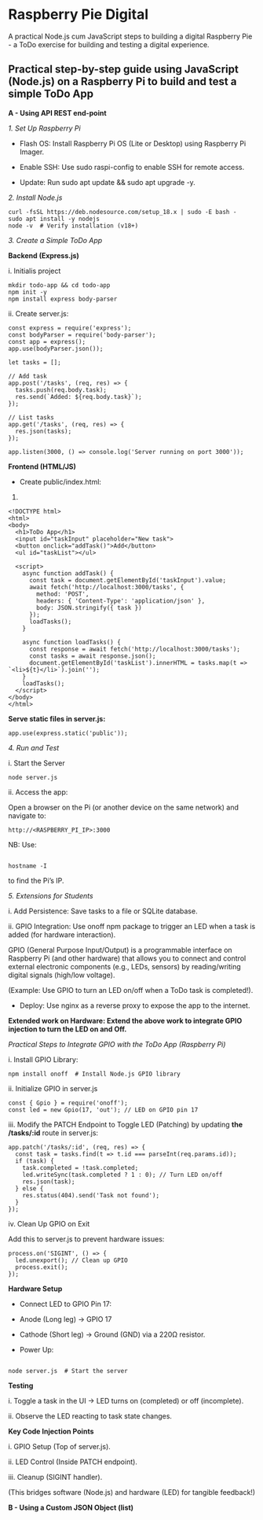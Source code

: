 # Raspberry Pie Digital

A practical Node.js cum JavaScript steps to building a digital Raspberry Pie - a ToDo exercise  for building and testing a digital experience. 

## Practical step-by-step guide using JavaScript (Node.js) on a Raspberry Pi to build and test a simple ToDo App

**A -  Using API REST end-point**

_1. Set Up Raspberry Pi_

- Flash OS: Install Raspberry Pi OS (Lite or Desktop) using Raspberry Pi Imager.

- Enable SSH: Use sudo raspi-config to enable SSH for remote access.

- Update: Run sudo apt update && sudo apt upgrade -y.

_2. Install Node.js_

```
curl -fsSL https://deb.nodesource.com/setup_18.x | sudo -E bash -
sudo apt install -y nodejs
node -v  # Verify installation (v18+)

```
_3. Create a Simple ToDo App_

**Backend (Express.js)**

i. Initialis project

```
mkdir todo-app && cd todo-app
npm init -y
npm install express body-parser

```

ii. Create server.js:

```
const express = require('express');
const bodyParser = require('body-parser');
const app = express();
app.use(bodyParser.json());

let tasks = [];

// Add task
app.post('/tasks', (req, res) => {
  tasks.push(req.body.task);
  res.send(`Added: ${req.body.task}`);
});

// List tasks
app.get('/tasks', (req, res) => {
  res.json(tasks);
});

app.listen(3000, () => console.log('Server running on port 3000'));

```
**Frontend (HTML/JS)**

- Create public/index.html:

1. 
```
<!DOCTYPE html>
<html>
<body>
  <h1>ToDo App</h1>
  <input id="taskInput" placeholder="New task">
  <button onclick="addTask()">Add</button>
  <ul id="taskList"></ul>

  <script>
    async function addTask() {
      const task = document.getElementById('taskInput').value;
      await fetch('http://localhost:3000/tasks', {
        method: 'POST',
        headers: { 'Content-Type': 'application/json' },
        body: JSON.stringify({ task })
      });
      loadTasks();
    }

    async function loadTasks() {
      const response = await fetch('http://localhost:3000/tasks');
      const tasks = await response.json();
      document.getElementById('taskList').innerHTML = tasks.map(t => `<li>${t}</li>`).join('');
    }
    loadTasks();
  </script>
</body>
</html>
```

**Serve static files in server.js:**

```
app.use(express.static('public'));
```

_4. Run and Test_

i. Start the Server

```
node server.js

```

ii. Access the app:

Open a browser on the Pi (or another device on the same network) and navigate to:

```
http://<RASPBERRY_PI_IP>:3000

```
NB: Use:

```

hostname -I
```
to find the Pi’s IP.


_5. Extensions for Students_

i.  Add Persistence: Save tasks to a file or SQLite database.

ii. GPIO Integration: Use onoff npm package to trigger an LED when a task is added (for hardware interaction).

GPIO (General Purpose Input/Output) is a programmable interface on Raspberry Pi (and other hardware) that allows you to connect and control external electronic components (e.g., LEDs, sensors) by reading/writing digital signals (high/low voltage).

(Example: Use GPIO to turn an LED on/off when a ToDo task is completed!).

- Deploy: Use nginx as a reverse proxy to expose the app to the internet.

**Extended work on Hardware: Extend the above work to integrate GPIO injection to turn the LED on and Off.**

_Practical Steps to Integrate GPIO with the ToDo App (Raspberry Pi)_

i.  Install GPIO Library:

```
npm install onoff  # Install Node.js GPIO library

```

ii. Initialize GPIO in server.js

```
const { Gpio } = require('onoff');
const led = new Gpio(17, 'out'); // LED on GPIO pin 17

```

iii.  Modify the PATCH Endpoint to Toggle LED (Patching) by updating **the /tasks/:id** route in server.js:

```
app.patch('/tasks/:id', (req, res) => {
  const task = tasks.find(t => t.id === parseInt(req.params.id));
  if (task) {
    task.completed = !task.completed;
    led.writeSync(task.completed ? 1 : 0); // Turn LED on/off
    res.json(task);
  } else {
    res.status(404).send('Task not found');
  }
});
```

iv. Clean Up GPIO on Exit

Add this to server.js to prevent hardware issues:

```
process.on('SIGINT', () => {
  led.unexport(); // Clean up GPIO
  process.exit();
});
```


**Hardware Setup**

- Connect LED to GPIO Pin 17:

- Anode (Long leg) → GPIO 17

- Cathode (Short leg) → Ground (GND) via a 220Ω resistor.

- Power Up:

```

node server.js  # Start the server

```

**Testing**

i. Toggle a task in the UI → LED turns on (completed) or off (incomplete).

ii. Observe the LED reacting to task state changes.

**Key Code Injection Points**

i. GPIO Setup (Top of server.js).

ii. LED Control (Inside PATCH endpoint).

iii. Cleanup (SIGINT handler).

(This bridges software (Node.js) and hardware (LED) for tangible feedback!)

**B -  Using a Custom JSON Object (list)**
